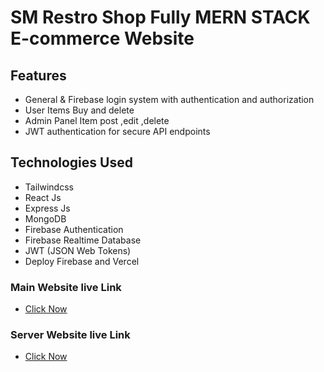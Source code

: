
# SM Restro Shop Fully MERN STACK E-commerce Website

## Features
- General & Firebase login system with authentication and authorization
- User Items Buy and delete
- Admin Panel Item post ,edit ,delete
- JWT authentication for secure API endpoints

## Technologies Used
- Tailwindcss 
- React Js
- Express Js
- MongoDB
- Firebase Authentication
- Firebase Realtime Database
- JWT (JSON Web Tokens)
- Deploy Firebase and Vercel


### Main Website live Link
- <a target="_blank" href="https://sm-restroshop.web.app">Click Now</a> <br>
### Server Website live Link
- <a target="_blank" href="https://sm-restroshop-server.vercel.app/">Click Now</a>